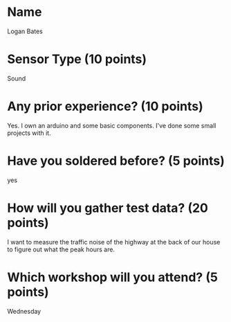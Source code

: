 # Name
Logan Bates

# Sensor Type (10 points)
Sound

# Any prior experience? (10 points)
Yes. I own an arduino and some basic components. I've done some small projects with it.

# Have you soldered before? (5 points)
yes

# How will you gather test data? (20 points)
I want to measure the traffic noise of the highway at the back of our house to figure out what the peak hours are.

# Which workshop will you attend? (5 points)
Wednesday
